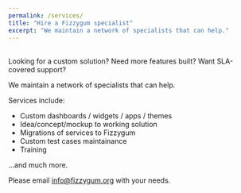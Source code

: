 ```yaml
---
permalink: /services/
title: "Hire a Fizzygum specialist"
excerpt: "We maintain a network of specialists that can help."
---
```


<br />
Looking for a custom solution?  
Need more features built?  
Want SLA-covered support?

We maintain a network of specialists that can help.

Services include:  
 * Custom dashboards / widgets / apps / themes
 * Idea/concept/mockup to working solution
 * Migrations of services to Fizzygum
 * Custom test cases maintainance
 * Training

...and much more.

Please email [info@fizzygum.org](mailto:info@fizzygum.org "email us") with your needs.
